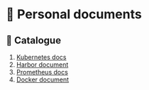 # 👤 Personal documents

## 📖 Catalogue
1. [Kubernetes docs](kubernetes/README.md)
2. [Harbor document](docs/harbor/harbor.md)
3. [Prometheus docs](docs/prometheus/introduce.md)
4. [Docker document](docs/docker/README.md)


